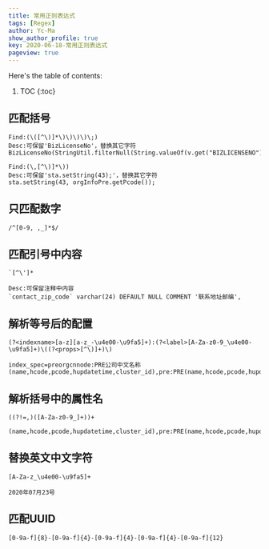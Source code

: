 ```yaml
---
title: 常用正则表达式
tags: [Regex]
author: Yc-Ma
show_author_profile: true
key: 2020-06-18-常用正则表达式
pageview: true
---
```


Here's the table of contents:
1. TOC
{:toc}

## 匹配括号
```
Find:(\([^\)]*\)\)\)\)\;)
Desc:可保留'BizLicenseNo'，替换其它字符
BizLicenseNo(StringUtil.filterNull(String.valueOf(v.get("BIZLICENSENO"))));
```
```
Find:(\,[^\)]*\))
Desc:可保留'sta.setString(43);'，替换其它字符
sta.setString(43, orgInfoPre.getPcode());
```

## 只匹配数字
```
/^[0-9, ,_]*$/
```
## 匹配引号中内容
```
`[^\']*
```
```
Desc:可保留注释中内容
`contact_zip_code` varchar(24) DEFAULT NULL COMMENT '联系地址邮编',
```

## 解析等号后的配置
```
(?<indexname>[a-z][a-z_-\u4e00-\u9fa5]+):(?<label>[A-Za-z0-9_\u4e00-\u9fa5]+)\((?<props>[^\)]+)\)
```
```
index_spec=preorgcnnode:PRE公司中文名称(name,hcode,pcode,hupdatetime,cluster_id),pre:PRE(name,hcode,pcode,hupdatetime)
```

## 解析括号中的属性名
```
((?!=,)([A-Za-z0-9_]+))+
```
```
(name,hcode,pcode,hupdatetime,cluster_id),pre:PRE(name,hcode,pcode,hupdatetime)
```

## 替换英文中文字符
```
[A-Za-z_\u4e00-\u9fa5]+
```
```
2020年07月23号
```

## 匹配UUID
```
[0-9a-f]{8}-[0-9a-f]{4}-[0-9a-f]{4}-[0-9a-f]{4}-[0-9a-f]{12}
```

